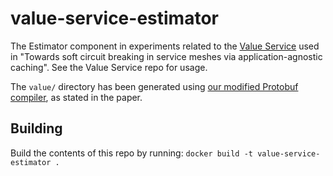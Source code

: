# value-service-estimator

The Estimator component in experiments related to the [Value Service](https://github.com/llarsson/value-service/) used in "Towards soft circuit breaking in service meshes via application-agnostic caching". See the Value Service repo for usage.

The `value/` directory has been generated using [our modified Protobuf compiler](https://github.com/llarsson/protobuf), as stated in the paper.

## Building

Build the contents of this repo by running: `docker build -t value-service-estimator .`

